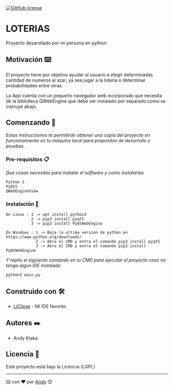 [![GitHub license](https://img.shields.io/badge/implemented%20by-Andy-blue)](https://www.linkedin.com/in/andy-kiaka-76a983110/)
# LOTERIAS

Proyecto desarollado por mí persona en python

## Motivación ⌨️

El proyecto tiene por objetivo ayudar al usuario a elegir determinadas cantidad de numeros al azar, ya sea jugar a la loteria o determinar probabilidades entre otras.

La App cuenta con un pequeño navegador web incorporado que necesita de la biblioteca QWebEngine que debe ser instalado por separado como se instruye abajo.

## Comenzando 🚀

_Estas instrucciones te permitirán obtener una copia del proyecto en funcionamiento en tu máquina local para propósitos de desarrollo y pruebas._

### Pre-requisitos 📋

_Que cosas necesitas para instalar el software y como instalarlas_

```
Python 3 
PyQt5
QWebEngineView
```

### Instalación 🔧

```
On Linux : 1 -> apt install python3
           2 -> pip3 install pyqt5
           3 -> pip3 install PyQtWebEngine
           
On Windows : 1 -> Baja la ultima versión de python en https://www.python.org/downloads/
             2 -> Abra el CMD y entra el comando pip3 install pyqt5
             3 -> Abra el CMD y entra el comando pip3 install PyQtWebEngine
```

_Y repite el siguiente comando en tu CMD para ejecutar el proyecto caso no tenga algun IDE instalado_

```
python3 main.py
```

## Construido con 🛠️

* [LiClipse](https://www.liclipse.com/) - Mí IDE favorito

## Autores ✒️

* Andy Kiaka

## Licencia 📄

Este proyecto está bajo la Licencia (LGPL)

---
⌨️ con ❤️ por [Andy](https://github.com/detona115) 😊
